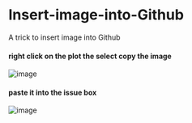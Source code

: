 # Insert-image-into-Github
A trick to insert image into Github

#### right click on the plot the select copy the image
![image](https://user-images.githubusercontent.com/46899273/52930306-86c29000-330d-11e9-9c7e-b0c0f7ec33e9.png)


#### paste it into the issue box
![image](https://user-images.githubusercontent.com/46899273/52930311-90e48e80-330d-11e9-8b88-05a163919f7c.png)
